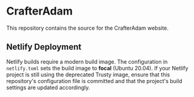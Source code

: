 # CrafterAdam

This repository contains the source for the CrafterAdam website.

## Netlify Deployment

Netlify builds require a modern build image. The configuration in `netlify.toml` sets the build image to **focal** (Ubuntu 20.04). If your Netlify project is still using the deprecated Trusty image, ensure that this repository's configuration file is committed and that the project's build settings are updated accordingly.
